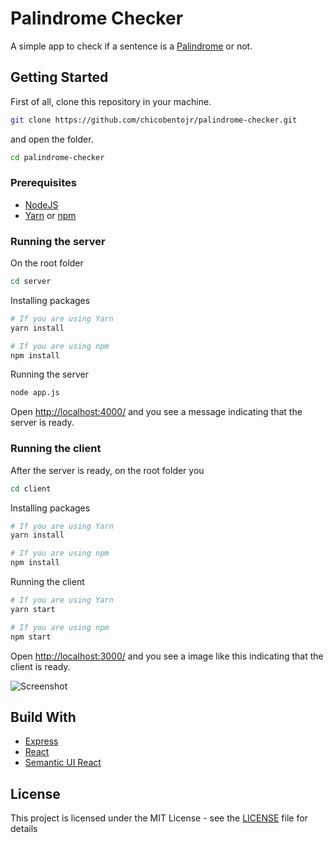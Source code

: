 # Palindrome Checker

A simple app to check if a sentence is a [Palindrome](https://en.wikipedia.org/wiki/Palindrome) or not.

## Getting Started

First of all, clone this repository in your machine.

```bash
git clone https://github.com/chicobentojr/palindrome-checker.git
```

and open the folder.

```bash
cd palindrome-checker
```

### Prerequisites

- [NodeJS](https://nodejs.org/)
- [Yarn](https://yarnpkg.com/en/docs/install) or [npm](https://www.npmjs.com/get-npm?utm_source=house&utm_medium=homepage&utm_campaign=free%20orgs&utm_term=Install%20npm)


### Running the server

On the root folder

```bash
cd server
```

Installing packages

```bash
# If you are using Yarn
yarn install

# If you are using npm
npm install
```

Running the server

```bash
node app.js
```

Open [http://localhost:4000/](http://localhost:4000/) and you see a message indicating that the server is ready.


### Running the client

After the server is ready, on the root folder you

```bash
cd client
```

Installing packages

```bash
# If you are using Yarn
yarn install

# If you are using npm
npm install
```

Running the client

```bash
# If you are using Yarn
yarn start

# If you are using npm
npm start
```

Open [http://localhost:3000/](http://localhost:3000/) and you see a image like this indicating that the client is ready.

![Screenshot](https://i.imgur.com/TndKXXh.png)

## Build With

- [Express](http://expressjs.com/)
- [React](https://reactjs.org/)
- [Semantic UI React](https://react.semantic-ui.com/)

## License

This project is licensed under the MIT License - see the [LICENSE](./LICENSE) file for details

